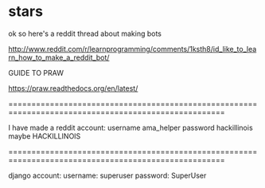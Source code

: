 stars
=====

ok so here's a reddit thread about making bots

http://www.reddit.com/r/learnprogramming/comments/1ksth8/id_like_to_learn_how_to_make_a_reddit_bot/

GUIDE TO PRAW

https://praw.readthedocs.org/en/latest/

=====================================================================================================

I have made a reddit account:
  username ama_helper
  password hackillinois maybe HACKILLINOIS
  
=====================================================================================================

django account:
username: superuser
password: SuperUser
